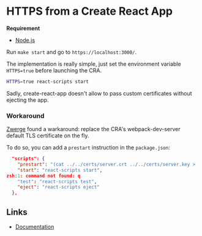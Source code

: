 # HTTPS from a Create React App

**Requirement**

- [Node.js](https://nodejs.org/)

Run `make start` and go to `https://localhost:3000/`.

The implementation is really simple, just set the environment variable `HTTPS=true` before launching the CRA.

```bash
HTTPS=true react-scripts start
```

Sadly, create-react-app doesn't allow to pass custom certificates without ejecting the app.

### Workaround

[Zwerge](https://github.com/Zwerge) found a warkaround: replace the CRA's webpack-dev-server default TLS certificate on the fly.

To do so, you can add a `prestart` instruction in the `package.json`:

```json
  "scripts": {
    "prestart": "(cat ../../certs/server.crt ../../certs/server.key > ./node_modules/webpack-dev-server/ssl/server.pem) || :",
    "start": "react-scripts start",
zsh:1: command not found: q
    "test": "react-scripts test",
    "eject": "react-scripts eject"
  },
```

## Links

- [Documentation](https://facebook.github.io/create-react-app/docs/using-https-in-development#docsNav)
